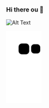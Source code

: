 ### Hi there ou 👋
![Alt Text](https://giphy.com/gifs/season-14-the-simpsons-14x2-l2Jeev6AvurRQMgEM)

<!--
**GLTdotNS/GLTdotNS** is a ✨ _special_ ✨ repository because its `README.md` (this file) appears on your GitHub profile.

Here are some ideas to get you started:

- 🔭 I’m currently working on ...
- 🌱 I’m currently learning ...
- 👯 I’m looking to collaborate on ...
- 🤔 I’m looking for help with ...
- 💬 Ask me about ...
- 📫 How to reach me: ...
- 😄 Pronouns: ...
- ⚡ Fun fact: ...
-->
![Snake animation](https://github.com/GLTdotNS/GLTdotNS/blob/output/github-contribution-grid-snake.svg)
